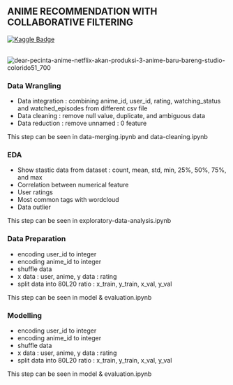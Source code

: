 ## ANIME RECOMMENDATION WITH COLLABORATIVE FILTERING

<div id="badges">
  <a href="[https://www.kaggle.com/maoel31](https://www.kaggle.com/datasets/hernan4444/animeplanet-recommendation-database-2020)">
    <img src="https://img.shields.io/badge/Kaggle-20BEFF?style=for-the-badge&logo=Kaggle&logoColor=white" alt="Kaggle Badge"/>
  </a>
</div>
<br>

![dear-pecinta-anime-netflix-akan-produksi-3-anime-baru-bareng-studio-colorido51_700](https://user-images.githubusercontent.com/58927608/235571648-7faed3db-9f0e-4d91-9312-18733dbd3722.jpg)

### Data Wrangling
- Data integration : combining anime_id, user_id, rating, watching_status and watched_episodes from different csv file
- Data cleaning : remove null value, duplicate, and ambiguous data
- Data reduction : remove unnamed : 0 feature

This step can be seen in data-merging.ipynb and data-cleaning.ipynb

### EDA
- Show stastic data from dataset : count, mean, std, min, 25%, 50%, 75%, and max
- Correlation between numerical feature
- User ratings
- Most common tags with wordcloud
- Data outlier

This step can be seen in exploratory-data-analysis.ipynb

### Data Preparation
- encoding user_id to integer
- encoding anime_id to integer
- shuffle data
- x data : user, anime, y data : rating
- split data into 80L20 ratio : x_train, y_train, x_val, y_val

This step can be seen in model & evaluation.ipynb

### Modelling
- encoding user_id to integer
- encoding anime_id to integer
- shuffle data
- x data : user, anime, y data : rating
- split data into 80L20 ratio : x_train, y_train, x_val, y_val

This step can be seen in model & evaluation.ipynb

